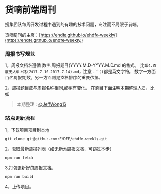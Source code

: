 # 货嘀前端周刊

搜集团队每周开发过程中遇到的有趣的技术问题，专注而不局限于前端。
   
货嘀周刊的主页：[https://ehdfe.github.io/ehdfe-weekly/](https://ehdfe.github.io/ehdfe-weekly/)

### 周报书写规范

1，周报文档名遵循 数字.周报题目(YYYY.M.D-YYYY.M.D.md 的格式。 比如`4.百度无人车上路(2017-7-10-2017-7-14).md`，注意 `.``()`都是英文字符。
数字一方面百名周报期数，另一方面则是文档排序的重要依据。

2，周报题目应与周报名称相同,或稍有变化。 在题目下面注明本期整理人员，比如

>本期整理：[@JeffWong16](https://github.com/JeffWong16)


### 站点更新流程

1，下载项目项目到本地
```
git clone git@github.com:EHDFE/ehdfe-weekly.git
```

2，获取最新周报列表（如无新添周报文档，可跳过本步）
```
npm run fetch
```

3,打包更新好的周报文档。
```
npm run build
```

4，上传项目。
